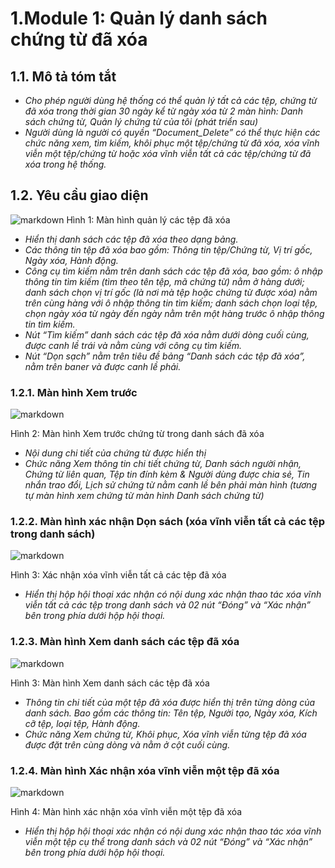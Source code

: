 # **1.Module 1: Quản lý danh sách chứng từ đã xóa** 
## **1.1. Mô tả tóm tắt**
* *Cho phép người dùng hệ thống có thể quản lý tất cả các tệp, chứng từ đã xóa trong thời gian 30 ngày kể từ ngày xóa từ 2 màn hình: Danh sách chứng từ, Quản lý chứng từ của tôi (phát triển sau)* 
* *Người dùng là người có quyền “Document_Delete” có thể thực hiện các chức năng xem, tìm kiếm, khôi phục một tệp/chứng từ đã xóa, xóa vĩnh viễn một tệp/chứng từ hoặc xóa vĩnh viễn tất cả các tệp/chứng từ đã xóa trong hệ thống.*
## **1.2. Yêu cầu giao diện**
![markdown](./image/Aspose.Words.85c484d6-cbe2-464d-aa30-6c15a9007e31.001.png)
Hình 1: Màn hình quản lý các tệp đã xóa
* *Hiển thị danh sách các tệp đã xóa theo dạng bảng.*
* *Các thông tin tệp đã xóa bao gồm: Thông tin tệp/Chứng từ, Vị trí gốc, Ngày xóa, Hành động.*
* *Công cụ tìm kiếm nằm trên danh sách các tệp đã xóa, bao gồm: ô nhập thông tin tìm kiếm (tìm theo tên tệp, mã chứng từ) nằm ở hàng dưới; danh sách chọn vị trí gốc (là nơi mà tệp hoặc chứng từ được xóa) nằm trên cùng hàng với ô nhập thông tin tìm kiếm; danh sách chọn loại tệp, chọn ngày xóa từ ngày đến ngày nằm trên một hàng trước ô nhập thông tin tìm kiếm.*
* *Nút “Tìm kiếm” danh sách các tệp đã xóa nằm dưới dòng cuối cùng, được canh lề trái và nằm cùng với công cụ tìm kiếm.*
* *Nút “Dọn sạch” nằm trên tiêu đề bảng “Danh sách các tệp đã xóa”, nằm trên baner và được canh lề phải.*
### **1.2.1. Màn hình Xem trước**
![markdown](./image/Aspose.Words.85c484d6-cbe2-464d-aa30-6c15a9007e31.002.png)

Hình 2: Màn hình Xem trước chứng từ trong danh sách đã xóa
* *Nội dung chi tiết của chứng từ được hiển thị*
* *Chức năng Xem thông tin chi tiết chứng từ, Danh sách người nhận, Chứng từ liên quan, Tệp tin đính kèm & Người dùng được chia sẻ, Tin nhắn trao đổi, Lịch sử chứng từ nằm canh lề bên phải màn hình (tương tự màn hình xem chứng từ màn hình Danh sách chứng từ)*
### **1.2.2. Màn hình xác nhận Dọn sách (xóa vĩnh viễn tất cả các tệp trong danh sách)**

![markdown](./image/Aspose.Words.85c484d6-cbe2-464d-aa30-6c15a9007e31.003.png)

Hình 3: Xác nhận xóa vĩnh viễn tất cả các tệp đã xóa
* *Hiển thị hộp hội thoại xác nhận có nội dung xác nhận thao tác xóa vĩnh viễn tất cả các tệp trong danh sách và 02 nút “Đóng” và “Xác nhận” bên trong phía dưới hộp hội thoại.*
### **1.2.3. Màn hình Xem danh sách các tệp đã xóa** 

![markdown](./image/Aspose.Words.85c484d6-cbe2-464d-aa30-6c15a9007e31.004.png)

Hình 3: Màn hình Xem danh sách các tệp đã xóa
* *Thông tin chi tiết của một tệp đã xóa được hiển thị trên từng dòng của danh sách. Bao gồm các thông tin: Tên tệp, Người tạo, Ngày xóa, Kích cỡ tệp, loại tệp, Hành động.*
* *Chức năng Xem chứng từ, Khôi phục, Xóa vĩnh viễn từng tệp đã xóa được đặt trên cùng dòng và nằm ở cột cuối cùng.*
### **1.2.4. Màn hình Xác nhận xóa vĩnh viễn một tệp đã xóa**

![markdown](./image/Aspose.Words.85c484d6-cbe2-464d-aa30-6c15a9007e31.005.png)

Hình 4: Màn hình xác nhận xóa vĩnh viễn một tệp đã xóa
* *Hiển thị hộp hội thoại xác nhận có nội dung xác nhận thao tác xóa vĩnh viễn một tệp cụ thể trong danh sách và 02 nút “Đóng” và “Xác nhận” bên trong phía dưới hộp hội thoại.*